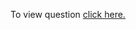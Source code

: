 To view question <a href="https://leetcode.com/problems/majority-element-ii/" target="_blank">click here.</a>